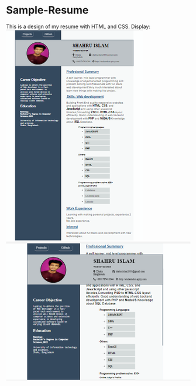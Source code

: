 # Sample-Resume
This is a design of my resume with HTML and CSS.
Display:
![alt text](https://github.com/shahru1013/Resume/blob/main/ss1.PNG)
![alt text](https://github.com/shahru1013/Resume/blob/main/ss2.PNG)
